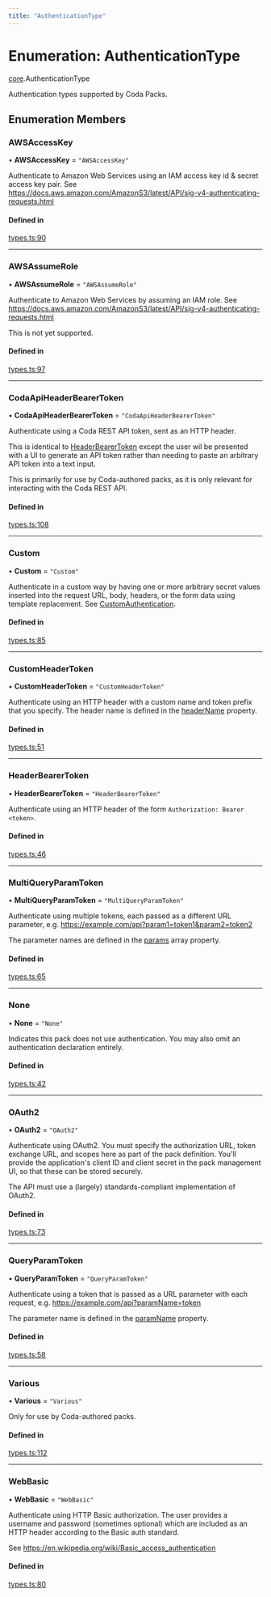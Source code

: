 ```yaml
---
title: "AuthenticationType"
---
```

# Enumeration: AuthenticationType

[core](../modules/core.md).AuthenticationType

Authentication types supported by Coda Packs.

## Enumeration Members

### AWSAccessKey

• **AWSAccessKey** = ``"AWSAccessKey"``

Authenticate to Amazon Web Services using an IAM access key id & secret access key pair.
See https://docs.aws.amazon.com/AmazonS3/latest/API/sig-v4-authenticating-requests.html

#### Defined in

[types.ts:90](https://github.com/coda/packs-sdk/blob/main/types.ts#L90)

___

### AWSAssumeRole

• **AWSAssumeRole** = ``"AWSAssumeRole"``

Authenticate to Amazon Web Services by assuming an IAM role.
See https://docs.aws.amazon.com/AmazonS3/latest/API/sig-v4-authenticating-requests.html

This is not yet supported.

#### Defined in

[types.ts:97](https://github.com/coda/packs-sdk/blob/main/types.ts#L97)

___

### CodaApiHeaderBearerToken

• **CodaApiHeaderBearerToken** = ``"CodaApiHeaderBearerToken"``

Authenticate using a Coda REST API token, sent as an HTTP header.

This is identical to [HeaderBearerToken](core.AuthenticationType.md#headerbearertoken) except the user wil be presented
with a UI to generate an API token rather than needing to paste an arbitrary API
token into a text input.

This is primarily for use by Coda-authored packs, as it is only relevant for interacting with the
Coda REST API.

#### Defined in

[types.ts:108](https://github.com/coda/packs-sdk/blob/main/types.ts#L108)

___

### Custom

• **Custom** = ``"Custom"``

Authenticate in a custom way by having one or more arbitrary secret values inserted into the request URL, body,
headers, or the form data using template replacement. See [CustomAuthentication](../interfaces/core.CustomAuthentication.md).

#### Defined in

[types.ts:85](https://github.com/coda/packs-sdk/blob/main/types.ts#L85)

___

### CustomHeaderToken

• **CustomHeaderToken** = ``"CustomHeaderToken"``

Authenticate using an HTTP header with a custom name and token prefix that you specify.
The header name is defined in the [headerName](../interfaces/core.CustomHeaderTokenAuthentication.md#headername) property.

#### Defined in

[types.ts:51](https://github.com/coda/packs-sdk/blob/main/types.ts#L51)

___

### HeaderBearerToken

• **HeaderBearerToken** = ``"HeaderBearerToken"``

Authenticate using an HTTP header of the form `Authorization: Bearer <token>`.

#### Defined in

[types.ts:46](https://github.com/coda/packs-sdk/blob/main/types.ts#L46)

___

### MultiQueryParamToken

• **MultiQueryParamToken** = ``"MultiQueryParamToken"``

Authenticate using multiple tokens, each passed as a different URL parameter, e.g.
https://example.com/api?param1=token1&param2=token2

The parameter names are defined in the [params](../interfaces/core.MultiQueryParamTokenAuthentication.md#params) array property.

#### Defined in

[types.ts:65](https://github.com/coda/packs-sdk/blob/main/types.ts#L65)

___

### None

• **None** = ``"None"``

Indicates this pack does not use authentication. You may also omit an authentication declaration entirely.

#### Defined in

[types.ts:42](https://github.com/coda/packs-sdk/blob/main/types.ts#L42)

___

### OAuth2

• **OAuth2** = ``"OAuth2"``

Authenticate using OAuth2. You must specify the authorization URL, token exchange URL, and
scopes here as part of the pack definition. You'll provide the application's client ID and
client secret in the pack management UI, so that these can be stored securely.

The API must use a (largely) standards-compliant implementation of OAuth2.

#### Defined in

[types.ts:73](https://github.com/coda/packs-sdk/blob/main/types.ts#L73)

___

### QueryParamToken

• **QueryParamToken** = ``"QueryParamToken"``

Authenticate using a token that is passed as a URL parameter with each request, e.g.
https://example.com/api?paramName=token

The parameter name is defined in the [paramName](../interfaces/core.QueryParamTokenAuthentication.md#paramname) property.

#### Defined in

[types.ts:58](https://github.com/coda/packs-sdk/blob/main/types.ts#L58)

___

### Various

• **Various** = ``"Various"``

Only for use by Coda-authored packs.

#### Defined in

[types.ts:112](https://github.com/coda/packs-sdk/blob/main/types.ts#L112)

___

### WebBasic

• **WebBasic** = ``"WebBasic"``

Authenticate using HTTP Basic authorization. The user provides a username and password
(sometimes optional) which are included as an HTTP header according to the Basic auth standard.

See https://en.wikipedia.org/wiki/Basic_access_authentication

#### Defined in

[types.ts:80](https://github.com/coda/packs-sdk/blob/main/types.ts#L80)
